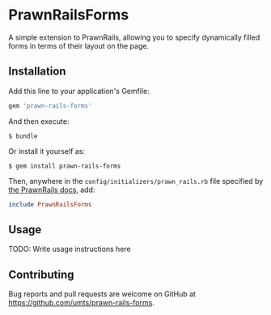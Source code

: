 # PrawnRailsForms

A simple extension to PrawnRails, allowing you to specify dynamically filled forms in terms of their layout on the page.

## Installation

Add this line to your application's Gemfile:

```ruby
gem 'prawn-rails-forms'
```

And then execute:

    $ bundle

Or install it yourself as:

    $ gem install prawn-rails-forms

Then, anywhere in the `config/initializers/prawn_rails.rb` file specified by [the PrawnRails docs](https://github.com/cortiz/prawn-rails), add:

```ruby
include PrawnRailsForms
```

## Usage

TODO: Write usage instructions here

## Contributing

Bug reports and pull requests are welcome on GitHub at https://github.com/umts/prawn-rails-forms.
